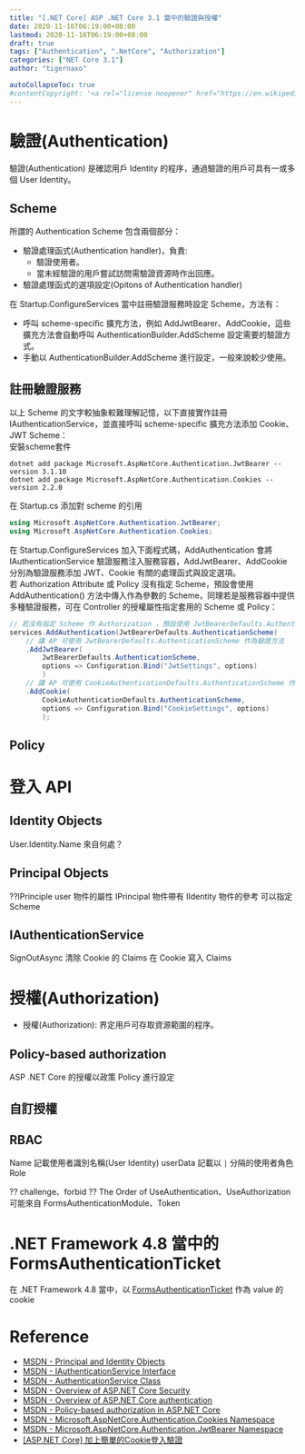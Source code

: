 ```yaml
---
title: "[.NET Core] ASP .NET Core 3.1 當中的驗證與授權"
date: 2020-11-16T06:19:00+08:00
lastmod: 2020-11-16T06:19:00+08:00
draft: true
tags: ["Authentication", ".NetCore", "Authorization"]
categories: ["NET Core 3.1"]
author: "tigernaxo"

autoCollapseToc: true
#contentCopyright: '<a rel="license noopener" href="https://en.wikipedia.org/wiki/Wikipedia:Text_of_Creative_Commons_Attribution-ShareAlike_3.0_Unported_License" target="_blank">Creative Commons Attribution-ShareAlike License</a>'
---
```


# 驗證(Authentication)
驗證(Authentication) 是確認用戶 Identity 的程序，通過驗證的用戶可具有一或多個 User Identity。  

## Scheme
所謂的 Authentication Scheme 包含兩個部分：
- 驗證處理函式(Authentication handler)，負責:
    - 驗證使用者。
    - 當未經驗證的用戶嘗試訪問需驗證資源時作出回應。
- 驗證處理函式的選項設定(Opitons of Authentication handler)

在 Startup.ConfigureServices 當中註冊驗證服務時設定 Scheme，方法有：
- 呼叫 scheme-specific 擴充方法，例如 AddJwtBearer、AddCookie，這些擴充方法會自動呼叫 AuthenticationBuilder.AddScheme 設定需要的驗證方式。
- 手動以 AuthenticationBuilder.AddScheme 進行設定，一般來說較少使用。

## 註冊驗證服務
以上 Scheme 的文字較抽象較難理解記憶，以下直接實作註冊 IAuthenticationService，並直接呼叫 scheme-specific 擴充方法添加 Cookie、JWT Scheme：  
安裝scheme套件
```shell
dotnet add package Microsoft.AspNetCore.Authentication.JwtBearer --version 3.1.10
dotnet add package Microsoft.AspNetCore.Authentication.Cookies --version 2.2.0
```
在 Startup.cs 添加對 scheme 的引用
```c#
using Microsoft.AspNetCore.Authentication.JwtBearer;
using Microsoft.AspNetCore.Authentication.Cookies;
```
在 Startup.ConfigureServices 加入下面程式碼，AddAuthentication 會將 IAuthenticationService 驗證服務注入服務容器，AddJwtBearer、AddCookie 分別為驗證服務添加 JWT、Cookie 有關的處理函式與設定選項。  
若 Authorization Attribute 或 Policy 沒有指定 Scheme，預設會使用 AddAuthentication() 方法中傳入作為參數的 Scheme，同理若是服務容器中提供多種驗證服務，可在 Controller 的授權屬性指定套用的 Scheme 或 Policy：
```c#
// 若沒有指定 Scheme 作 Authorization ，預設使用 JwtBearerDefaults.AuthenticationScheme
services.AddAuthentication(JwtBearerDefaults.AuthenticationScheme)
    // 讓 AP 可使用 JwtBearerDefaults.AuthenticationScheme 作為驗證方法
    .AddJwtBearer(
        JwtBearerDefaults.AuthenticationScheme,
        options => Configuration.Bind("JwtSettings", options)
        )
    // 讓 AP 可使用 CookieAuthenticationDefaults.AuthenticationScheme 作為驗證方法
    .AddCookie(
        CookieAuthenticationDefaults.AuthenticationScheme,
        options => Configuration.Bind("CookieSettings", options)
        );
```
## Policy


# 登入 API
## Identity Objects
User.Identity.Name 來自何處？
## Principal Objects
??IPrinciple user 物件的屬性
IPrincipal 物件帶有 IIdentity 物件的參考
可以指定 Scheme
## IAuthenticationService
SignOutAsync 清除 Cookie 的 Claims
在 Cookie 寫入 Claims

# 授權(Authorization)
- 授權(Authorization): 界定用戶可存取資源範圍的程序。
## Policy-based authorization
ASP .NET Core 的授權以政策 Policy 進行設定
## 自訂授權
## RBAC
Name 記載使用者識別名稱(User Identity)
userData 記載以 `|` 分隔的使用者角色 Role


?? challenge、forbid
?? The Order of UseAuthentication、UseAuthorization
可能來自 FormsAuthenticationModule、Token
# .NET Framework 4.8 當中的 FormsAuthenticationTicket
在 .NET Framework 4.8 當中，以 [FormsAuthenticationTicket](https://docs.microsoft.com/en-us/dotnet/api/system.web.security.formsauthenticationticket?view=netframework-4.8) 作為 value 的 cookie


# Reference
- [MSDN - Principal and Identity Objects](https://docs.microsoft.com/en-us/dotnet/standard/security/principal-and-identity-objects)
- [MSDN - IAuthenticationService Interface](https://docs.microsoft.com/zh-tw/dotnet/api/microsoft.aspnetcore.authentication.iauthenticationservice?view=aspnetcore-3.1)
- [MSDN - AuthenticationService Class](https://docs.microsoft.com/zh-tw/dotnet/api/microsoft.aspnetcore.authentication.authenticationservice?view=aspnetcore-3.1)
- [MSDN - Overview of ASP.NET Core Security](https://docs.microsoft.com/zh-tw/aspnet/core/security/?view=aspnetcore-3.1)
- [MSDN - Overview of ASP.NET Core authentication](https://docs.microsoft.com/en-us/aspnet/core/security/authentication/?view=aspnetcore-3.1)
- [MSDN - Policy-based authorization in ASP.NET Core](https://docs.microsoft.com/en-us/aspnet/core/security/authorization/policies?view=aspnetcore-3.1)
- [MSDN - Microsoft.AspNetCore.Authentication.Cookies Namespace](https://docs.microsoft.com/en-us/dotnet/api/microsoft.aspnetcore.authentication.cookies?view=aspnetcore-5.0)
- [MSDN - Microsoft.AspNetCore.Authentication.JwtBearer Namespace](https://docs.microsoft.com/en-us/dotnet/api/microsoft.aspnetcore.authentication.jwtbearer?view=aspnetcore-5.0)
- [[ASP.NET Core] 加上簡單的Cookie登入驗證](https://dotblogs.com.tw/Null/2020/04/09/162252)